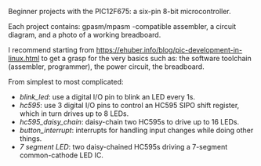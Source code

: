 Beginner projects with the PIC12F675: a six-pin 8-bit microcontroller.

Each project contains: gpasm/mpasm -compatible assembler, a circuit diagram,
and a photo of a working breadboard.

I recommend starting from
<https://ehuber.info/blog/pic-development-in-linux.html> to get a grasp for the
very basics such as: the software toolchain (assembler, programmer), the power
circuit, the breadboard.

From simplest to most complicated:
* *blink_led*: use a digital I/O pin to blink an LED every 1s.
* *hc595*: use 3 digital I/O pins to control an HC595 SIPO shift register, which in turn drives up to 8 LEDs.
* *hc595_daisy_chain*: daisy-chain two HC595s to drive up to 16 LEDs.
* *button_interrupt*: interrupts for handling input changes while doing other things.
* *7 segment LED*: two daisy-chained HC595s driving a 7-segment common-cathode LED IC.
